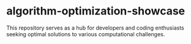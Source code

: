 # algorithm-optimization-showcase
This repository serves as a hub for developers and coding enthusiasts seeking optimal solutions to various computational challenges.
